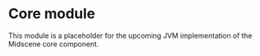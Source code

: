 # Core module

This module is a placeholder for the upcoming JVM implementation of the Midscene core component.
